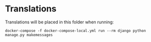 # Translations

Translations will be placed in this folder when running:

    docker-compose -f docker-compose-local.yml run --rm django python manage.py makemessages
